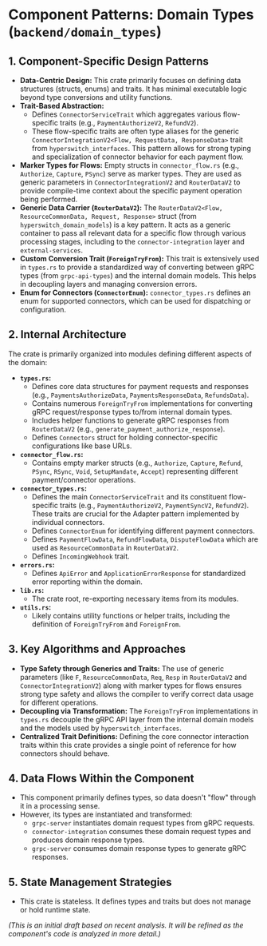 # Component Patterns: Domain Types (`backend/domain_types`)

## 1. Component-Specific Design Patterns

*   **Data-Centric Design:** This crate primarily focuses on defining data structures (structs, enums) and traits. It has minimal executable logic beyond type conversions and utility functions.
*   **Trait-Based Abstraction:**
    *   Defines `ConnectorServiceTrait` which aggregates various flow-specific traits (e.g., `PaymentAuthorizeV2`, `RefundV2`).
    *   These flow-specific traits are often type aliases for the generic `ConnectorIntegrationV2<Flow, RequestData, ResponseData>` trait from `hyperswitch_interfaces`. This pattern allows for strong typing and specialization of connector behavior for each payment flow.
*   **Marker Types for Flows:** Empty structs in `connector_flow.rs` (e.g., `Authorize`, `Capture`, `PSync`) serve as marker types. They are used as generic parameters in `ConnectorIntegrationV2` and `RouterDataV2` to provide compile-time context about the specific payment operation being performed.
*   **Generic Data Carrier (`RouterDataV2`):** The `RouterDataV2<Flow, ResourceCommonData, Request, Response>` struct (from `hyperswitch_domain_models`) is a key pattern. It acts as a generic container to pass all relevant data for a specific flow through various processing stages, including to the `connector-integration` layer and `external-services`.
*   **Custom Conversion Trait (`ForeignTryFrom`):** This trait is extensively used in `types.rs` to provide a standardized way of converting between gRPC types (from `grpc-api-types`) and the internal domain models. This helps in decoupling layers and managing conversion errors.
*   **Enum for Connectors (`ConnectorEnum`):** `connector_types.rs` defines an enum for supported connectors, which can be used for dispatching or configuration.

## 2. Internal Architecture

The crate is primarily organized into modules defining different aspects of the domain:

*   **`types.rs`:**
    *   Defines core data structures for payment requests and responses (e.g., `PaymentsAuthorizeData`, `PaymentsResponseData`, `RefundsData`).
    *   Contains numerous `ForeignTryFrom` implementations for converting gRPC request/response types to/from internal domain types.
    *   Includes helper functions to generate gRPC responses from `RouterDataV2` (e.g., `generate_payment_authorize_response`).
    *   Defines `Connectors` struct for holding connector-specific configurations like base URLs.
*   **`connector_flow.rs`:**
    *   Contains empty marker structs (e.g., `Authorize`, `Capture`, `Refund`, `PSync`, `RSync`, `Void`, `SetupMandate`, `Accept`) representing different payment/connector operations.
*   **`connector_types.rs`:**
    *   Defines the main `ConnectorServiceTrait` and its constituent flow-specific traits (e.g., `PaymentAuthorizeV2`, `PaymentSyncV2`, `RefundV2`). These traits are crucial for the Adapter pattern implemented by individual connectors.
    *   Defines `ConnectorEnum` for identifying different payment connectors.
    *   Defines `PaymentFlowData`, `RefundFlowData`, `DisputeFlowData` which are used as `ResourceCommonData` in `RouterDataV2`.
    *   Defines `IncomingWebhook` trait.
*   **`errors.rs`:**
    *   Defines `ApiError` and `ApplicationErrorResponse` for standardized error reporting within the domain.
*   **`lib.rs`:**
    *   The crate root, re-exporting necessary items from its modules.
*   **`utils.rs`:**
    *   Likely contains utility functions or helper traits, including the definition of `ForeignTryFrom` and `ForeignFrom`.

## 3. Key Algorithms and Approaches

*   **Type Safety through Generics and Traits:** The use of generic parameters (like `F`, `ResourceCommonData`, `Req`, `Resp` in `RouterDataV2` and `ConnectorIntegrationV2`) along with marker types for flows ensures strong type safety and allows the compiler to verify correct data usage for different operations.
*   **Decoupling via Transformation:** The `ForeignTryFrom` implementations in `types.rs` decouple the gRPC API layer from the internal domain models and the models used by `hyperswitch_interfaces`.
*   **Centralized Trait Definitions:** Defining the core connector interaction traits within this crate provides a single point of reference for how connectors should behave.

## 4. Data Flows Within the Component

*   This component primarily defines types, so data doesn't "flow" through it in a processing sense.
*   However, its types are instantiated and transformed:
    *   `grpc-server` instantiates domain request types from gRPC requests.
    *   `connector-integration` consumes these domain request types and produces domain response types.
    *   `grpc-server` consumes domain response types to generate gRPC responses.

## 5. State Management Strategies

*   This crate is stateless. It defines types and traits but does not manage or hold runtime state.

*(This is an initial draft based on recent analysis. It will be refined as the component's code is analyzed in more detail.)*
